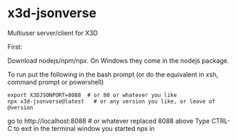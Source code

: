 x3d-jsonverse
==============

Multiuser server/client for X3D

First:

Download nodejs/npm/npx.  On Windows they come in the nodejs package.

To run put the following in the bash prompt (or do the equivalent in xsh, command prompt or powershell)
```
export X3DJSONPORT=8088  # or 80 or whatever you like
npx x3d-jsonverse@latest   # or any version you like, or leave of @version
```
go to http://localhost:8088   # or whatever replaced 8088 above
Type CTRL-C to exit in the terminal window you started npx in 
